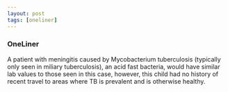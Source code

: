 ```yaml
---
layout: post
tags: [oneliner]
---
```



### OneLiner

A patient with meningitis caused by Mycobacterium tuberculosis (typically only seen in miliary tuberculosis), an acid fast bacteria, would have similar lab values to those seen in this case, however, this child had no history of recent travel to areas where TB is prevalent and is otherwise healthy.
